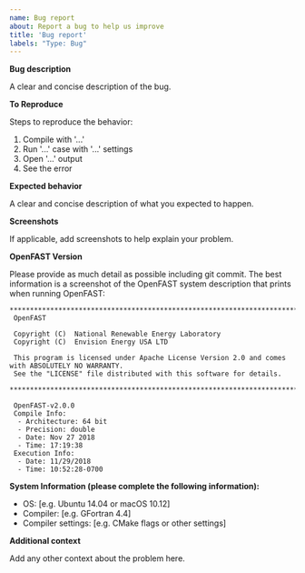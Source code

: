 ```yaml
---
name: Bug report
about: Report a bug to help us improve
title: 'Bug report'
labels: "Type: Bug"
---
```


**Bug description**

A clear and concise description of the bug.

**To Reproduce**

Steps to reproduce the behavior:
1. Compile with '...'
2. Run '...' case with '...' settings
3. Open '...' output
4. See the error

**Expected behavior**

A clear and concise description of what you expected to happen.

**Screenshots**

If applicable, add screenshots to help explain your problem.

**OpenFAST Version**

Please provide as much detail as possible including git commit. The best information is a screenshot of the OpenFAST system description that prints when running OpenFAST:

```
**************************************************************************************************
 OpenFAST

 Copyright (C)  National Renewable Energy Laboratory
 Copyright (C)  Envision Energy USA LTD

 This program is licensed under Apache License Version 2.0 and comes with ABSOLUTELY NO WARRANTY.
 See the "LICENSE" file distributed with this software for details.
 **************************************************************************************************

 OpenFAST-v2.0.0
 Compile Info:
  - Architecture: 64 bit
  - Precision: double
  - Date: Nov 27 2018
  - Time: 17:19:38
 Execution Info:
  - Date: 11/29/2018
  - Time: 10:52:28-0700
```

**System Information (please complete the following information):**
 
 - OS: [e.g. Ubuntu 14.04 or macOS 10.12]
 - Compiler: [e.g. GFortran 4.4]
 - Compiler settings: [e.g. CMake flags or other settings]

**Additional context**

Add any other context about the problem here.
